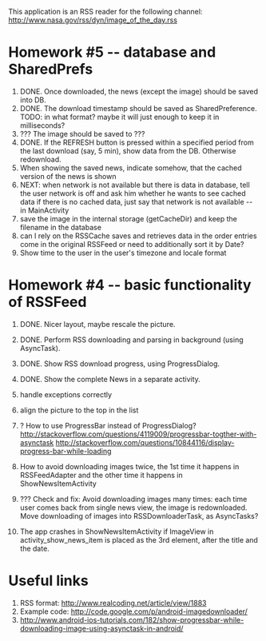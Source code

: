This application is an RSS reader for the following channel:
	http://www.nasa.gov/rss/dyn/image_of_the_day.rss

Homework #5 -- database and SharedPrefs
===========
1. DONE. Once downloaded, the news (except the image) should be saved into DB. 
2. DONE. The download timestamp should be saved as SharedPreference.
   TODO: in what format? maybe it will just enough to keep it in milliseconds?
3. ??? The image should be saved to ???
4. DONE. If the REFRESH button is pressed within a specified period from the last download (say, 5 min), show data from the DB. Otherwise redownload.
5. When showing the saved news, indicate somehow, that the cached version of the news is shown
6. NEXT: when network is not available but there is data in database, tell the user network is off and ask him whether he wants to see cached data
   if there is no cached data, just say that network is not available -- in MainActivity
7. save the image in the internal storage (getCacheDir) and keep the filename in the database
8. can I rely on the RSSCache saves and retrieves data in the order entries come in the original RSSFeed or need to additionally sort it by Date?
9. Show time to the user in the user's timezone and locale format

Homework #4 -- basic functionality of RSSFeed
===========

1. DONE. Nicer layout, maybe rescale the picture. 
2. DONE. Perform RSS downloading and parsing in background (using AsyncTask).
3. DONE. Show RSS download progress, using ProgressDialog.
4. DONE. Show the complete News in a separate activity.

5. handle exceptions correctly
6. align the picture to the top in the list
7. ? How to use ProgressBar instead of ProgressDialog?
     http://stackoverflow.com/questions/4119009/progressbar-togther-with-asynctask
     http://stackoverflow.com/questions/10844116/display-progress-bar-while-loading
8. How to avoid downloading images twice, the 1st time it happens in RSSFeedAdapter and the other time it happens in ShowNewsItemActivity
9. ??? Check and fix: Avoid downloading images many times: each time user comes back from single news view, the image is redownloaded.
   Move downloading of images into RSSDownloaderTask, as AsyncTasks?
10. The app crashes in ShowNewsItemActivity if ImageView in activity_show_news_item is placed as the 3rd element,
    after the title and the date.


Useful links
============

1. RSS format: http://www.realcoding.net/article/view/1883
2. Example code: http://code.google.com/p/android-imagedownloader/
3. http://www.android-ios-tutorials.com/182/show-progressbar-while-downloading-image-using-asynctask-in-android/

